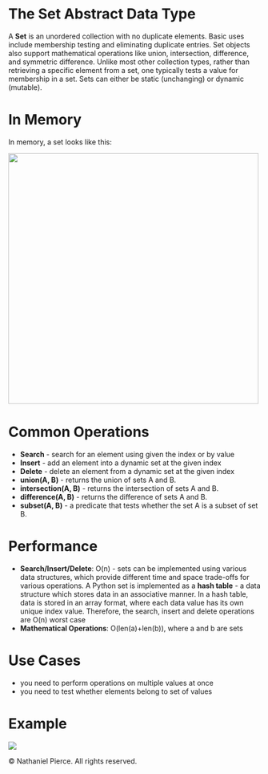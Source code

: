 
<h1>The Set Abstract Data Type</h1>

<p>A <strong>Set</strong> is an unordered collection with no duplicate elements. Basic uses include membership testing and eliminating duplicate entries. Set objects also support mathematical operations like union, intersection, difference, and symmetric difference. Unlike most other collection types, rather than retrieving a specific element from a set, one typically tests a value for membership in a set. Sets can either be static (unchanging) or dynamic (mutable).</p>

<h1>In Memory</h1>

<p>In memory, a set looks like this:</p>
<img src="" width="500">

<h1>Common Operations</h1>

<ul>
  <li><strong>Search</strong> - search for an element using given the index or by value
  <li><strong>Insert</strong> - add an element into a dynamic set at the given index
  <li><strong>Delete</strong> - delete an element from a dynamic set at the given index
  <li><strong>union(A, B)</strong> - returns the union of sets A and B.
  <li><strong>intersection(A, B)</strong> - returns the intersection of sets A and B.
  <li><strong>difference(A, B)</strong> - returns the difference of sets A and B.
  <li><strong>subset(A, B)</strong> - a predicate that tests whether the set A is a subset of set B.
</ul>

<h1>Performance</h1>

<ul>
  <li><strong>Search/Insert/Delete</strong>: O(n) - sets can be implemented using various data structures, which provide different time and space trade-offs for various operations. A Python set is implemented as a <strong>hash table</strong> - a data structure which stores data in an associative manner. In a hash table, data is stored in an array format, where each data value has its own unique index value. Therefore, the search, insert and delete operations are O(n) worst case
  <li><strong>Mathematical Operations</strong>: O(len(a)+len(b)), where a and b are sets 
</ul>

<h1>Use Cases</h1>

<ul>
  <li>you need to perform operations on multiple values at once
  <li>you need to test whether elements belong to set of values
</ul>

<h1>Example</h1>

![](gif/x.gif)

<p>&copy; Nathaniel Pierce. All rights reserved.</p>

